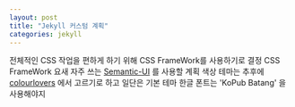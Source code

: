 ```yaml
---
layout: post
title: "Jekyll 커스텀 계획"
categories: jekyll
---
```

전체적인 CSS 작업을 편하게 하기 위해 CSS FrameWork를 사용하기로 결정
CSS FrameWork 요새 자주 쓰는 [Semantic-UI][semantic-ui] 를 사용할 계획
색상 테마는 추후에 [colourlovers][cl] 에서 고르기로 하고 일단은 기본 테마
한글 폰트는 'KoPub Batang' 을 사용해야지

[semantic-ui]: http://semantic-ui.com
[cl]: http://www.colourlovers.com